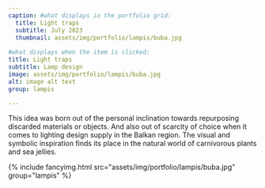```yaml
---
caption: #what displays in the portfolio grid:
  title: Light traps
  subtitle: July 2023
  thumbnail: assets/img/portfolio/lampis/buba.jpg
  
#what displays when the item is clicked:
title: Light traps
subtitle: Lamp design
image: assets/img/portfolio/lampis/buba.jpg
alt: image alt text
group: lampis

---
```

This idea was born out of the personal inclination towards repurposing discarded materials or objects. And also out of scarcity of choice when it comes to lighting design supply in the Balkan region. The visual and symbolic inspiration finds its place in the natural world of carnivorous plants and sea jellies. 

{% include fancyimg.html src="assets/img/portfolio/lampis/buba.jpg" group="lampis" %}

